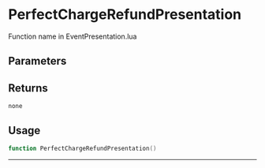 # PerfectChargeRefundPresentation
Function name in EventPresentation.lua
## Parameters

## Returns
`none`
## Usage
```lua
function PerfectChargeRefundPresentation()
```
---
